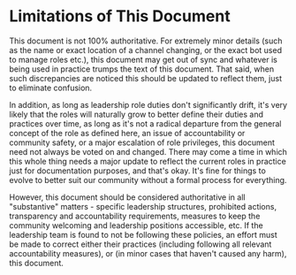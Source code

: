 # Limitations of This Document

This document is not 100% authoritative. For extremely minor details (such as the name or exact location of a channel changing, or the exact bot used to manage roles etc.), this document may get out of sync and whatever is being used in practice trumps the text of this document. That said, when such discrepancies are noticed this should be updated to reflect them, just to eliminate confusion.

In addition, as long as leadership role duties don't significantly drift, it's very likely that the roles will naturally grow to better define their duties and practices over time, as long as it's not a radical departure from the general concept of the role as defined here, an issue of accountability or community safety, or a major escalation of role privileges, this document need not always be voted on and changed. There may come a time in which this whole thing needs a major update to reflect the current roles in practice just for documentation purposes, and that's okay. It's fine for things to evolve to better suit our community without a formal process for everything.

However, this document should be considered authoritative in all "substantive" matters - specific leadership structures, prohibited actions, transparency and accountability requirements, measures to keep the community welcoming and leadership positions accessible, etc. If the leadership team is found to not be following these policies, an effort must be made to correct either their practices (including following all relevant accountability measures), or (in minor cases that haven't caused any harm), this document.